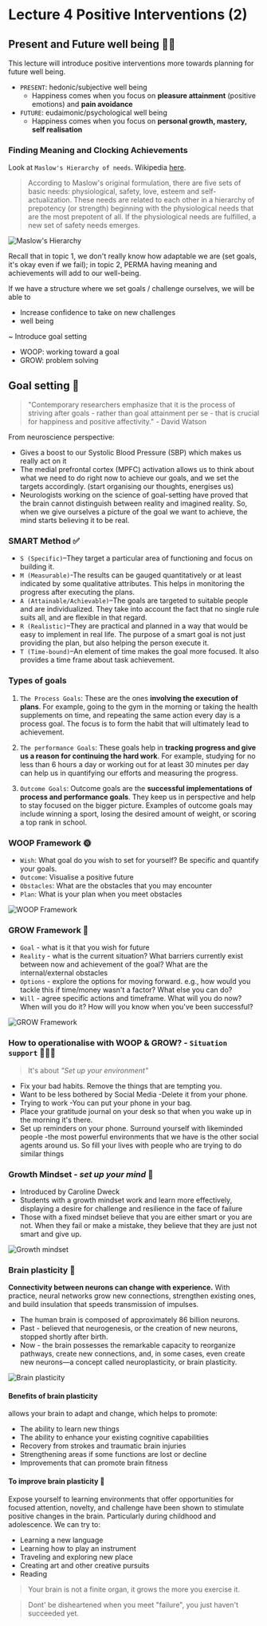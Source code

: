 # Lecture 4 Positive Interventions (2)

## Present and Future well being :ok_man:
This lecture will introduce positive interventions more towards planning for future well being.

- `PRESENT`: hedonic/subjective well being
    - Happiness comes when you focus on **pleasure attainment** (positive emotions) and **pain avoidance**
- `FUTURE`: eudaimonic/psychological well being
    - Happiness comes when you focus on **personal growth, mastery, self realisation**

### Finding Meaning and Clocking Achievements
Look at `Maslow's Hierarchy of needs`. Wikipedia [here](https://en.wikipedia.org/wiki/Maslow%27s_hierarchy_of_needs#).

> According to Maslow's original formulation, there are five sets of basic needs: physiological, safety, love, esteem and self-actualization. These needs are related to each other in a hierarchy of prepotency (or strength) beginning with the physiological needs that are the most prepotent of all. If the physiological needs are fulfilled, a new set of safety needs emerges.

![Maslow's Hierarchy](L4/maslows-hierarchy.png)

Recall that in topic 1, we don't really know how adaptable we are (set goals, it's okay even if we fail); in topic 2, PERMA having meaning and achievements will add to our well-being.

If we have a structure where we set goals / challenge ourselves, we will be able to
- Increase confidence to take on new challenges
- well being

~ Introduce goal setting
- WOOP: working toward a goal
- GROW: problem solving

## Goal setting :dart:
> "Contemporary researchers emphasize that it is the process of striving after goals - rather than goal attainment per se - that is crucial for happiness and positive affectivity." - David Watson

From neuroscience perspective:
- Gives a boost to our Systolic Blood Pressure (SBP) which makes us really act on it
- The medial prefrontal cortex (MPFC) activation allows us to think about what we need to do right now to achieve our goals, and we set the targets accordingly. (start organising our thoughts, energises us)
- Neurologists working on the science of goal-setting have proved that the brain cannot distinguish between reality and imagined reality. So, when we give ourselves a picture of the goal we want to achieve, the mind starts believing it to be real.

### SMART Method :white_check_mark:
- `S (Specific)`–They target a particular area of functioning and focus on building it.
- `M (Measurable)`-The results can be gauged quantitatively or at least indicated by some qualitative attributes. This helps in monitoring the progress after executing the plans.
- `A (Attainable/Achievable)`–The goals are targeted to suitable people and are individualized. They take into account the fact that no single rule suits all, and are flexible in that regard.
- `R (Realistic)`–They are practical and planned in a way that would be easy to implement in real life. The purpose of a smart goal is not just providing the plan, but also helping the person execute it.
- `T (Time-bound)`–An element of time makes the goal more focused. It also provides a time frame about task achievement.

### Types of goals
1. `The Process Goals`: These are the ones **involving the execution of plans**. For example, going to the gym in the morning or taking the health supplements on time, and repeating the same action every day is a process goal. The focus is to form the habit that will ultimately lead to achievement.

2. `The performance Goals`: These goals help in **tracking progress and give us a reason for continuing the hard work**. For example, studying for no less than 6 hours a day or working out for at least 30 minutes per day can help us in quantifying our efforts and measuring the progress.

3. `Outcome Goals`: Outcome goals are the **successful implementations of process and performance goals**. They keep us in perspective and help to stay focused on the bigger picture. Examples of outcome goals may include winning a sport, losing the desired amount of weight, or scoring a top rank in school.

### WOOP Framework :sun_with_face:
- `Wish`: What goal do you wish to set for yourself? Be specific and quantify your goals.
- `Outcome`: Visualise a positive future
- `Obstacles`: What are the obstacles that you may encounter
- `Plan`: What is your plan when you meet obstacles

![WOOP Framework](L4/woop.png)

### GROW Framework :seedling:
- `Goal` - what is it that you wish for future
- `Reality` - what is the current situation? What barriers currently exist between now and achievement of the goal? What are the internal/external obstacles
- `Options` - explore the options for moving forward. e.g., how would you tackle this if time/money wasn't a factor? What else you can do?
- `Will` - agree specific actions and timeframe. What will you do now? When will you do it? How will you know when you've been successful?

![GROW Framework](L4/grow.png)

### How to operationalise with WOOP & GROW? - `Situation support` :people_holding_hands:

> It's about *"Set up your environment"*

- Fix your bad habits. Remove the things that are tempting you.
- Want to be less bothered by Social Media -Delete it from your phone.
- Trying to work -You can put your phone in your bag.
- Place your gratitude journal on your desk so that when you wake up in the morning it's there.
- Set up reminders on your phone.
Surround yourself with likeminded people -the most powerful environments that we have is the other social agents around us. So fill your lives with people who are trying to do similar things

### Growth Mindset - *set up your mind* :revolving_hearts:
- Introduced by Caroline Dweck
- Students with a growth mindset work and learn more effectively, displaying a desire for challenge and resilience in the face of failure
- Those with a fixed mindset believe that you are either smart or you are not. When they fail or make a mistake, they believe that they are just not smart and give up.

![Growth mindset](L4/growth-mindset.png)

### Brain plasticity :brain:
**Connectivity between neurons can change with experience.** With practice, neural networks grow new connections, strengthen existing ones, and build insulation that speeds transmission of impulses.
- The human brain is composed of approximately 86 billion neurons.
- Past - believed that neurogenesis, or the creation of new neurons, stopped shortly after birth.
- Now - the brain possesses the remarkable capacity to reorganize pathways, create new connections, and, in some cases, even create new neurons—a concept called neuroplasticity, or brain plasticity.

![Brain plasticity](L4/brain-plasticity.png)

#### Benefits of brain plasticity
allows your brain to adapt and change, which helps to promote:
- The ability to learn new things
- The ability to enhance your existing cognitive capabilities
- Recovery from strokes and traumatic brain injuries
- Strengthening areas if some functions are lost or decline
- Improvements that can promote brain fitness

#### To improve brain plasticity :muscle:
Expose yourself to learning environments that offer opportunities for focused attention, novelty, and challenge have been shown to stimulate positive changes in the brain. Particularly during childhood and adolescence. We can try to:
- Learning a new language
- Learning how to play an instrument
- Traveling and exploring new place
- Creating art and other creative pursuits
- Reading 

> Your brain is not a finite organ, it grows the more you exercise it.

> Dont' be disheartened when you meet "failure", you just haven't succeeded yet.